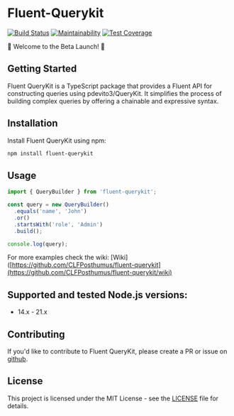 # Fluent-Querykit

[![Build Status](https://github.com/CLFPosthumus/fluent-querykit/actions/workflows/codecov.yml/badge.svg?branch=main)](https://github.com/CLFPosthumus/fluent-querykit/actions?query=workflow%3ABuild+branch%3Amain)
[![Maintainability](https://api.codeclimate.com/v1/badges/e206d74bcb6c17cd9f49/maintainability)](https://codeclimate.com/github/CLFPosthumus/fluent-querykit/maintainability)
[![Test Coverage](https://api.codeclimate.com/v1/badges/e206d74bcb6c17cd9f49/test_coverage)](https://codeclimate.com/github/CLFPosthumus/fluent-querykit/test_coverage)

🚀 Welcome to the Beta Launch! 🚀

## Getting Started

Fluent QueryKit is a TypeScript package that provides a Fluent API for constructing queries using pdevito3/QueryKit. It simplifies the process of building complex queries by offering a chainable and expressive syntax.

## Installation

Install Fluent QueryKit using npm:

```bash
npm install fluent-querykit
```
## Usage

```typescript
import { QueryBuilder } from 'fluent-querykit';

const query = new QueryBuilder()
  .equals('name', 'John')
  .or()
  .startsWith('role', 'Admin')
  .build();

console.log(query);
```
For more examples check the wiki: [Wiki]([https://github.com/CLFPosthumus/fluent-querykit](https://github.com/CLFPosthumus/fluent-querykit/wiki)

## Supported and tested Node.js versions:
- 14.x - 21.x
  
## Contributing

If you'd like to contribute to Fluent QueryKit, please create a PR or issue on [github](https://github.com/CLFPosthumus/fluent-querykit). 

## License

This project is licensed under the MIT License - see the [LICENSE](LICENSE) file for details.
